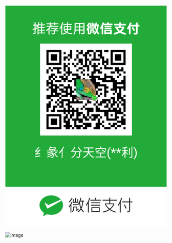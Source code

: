 ![image](https://github.com/df56h/a/blob/main/wx.png)


![image](https://github.com/df56h/a/blob/main/zfb.png)
